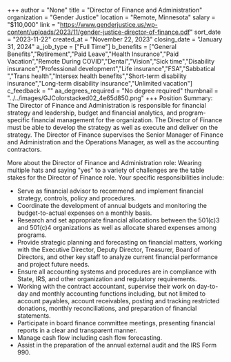 +++
author = "None"
title = "Director of Finance and Administration"
organization = "Gender Justice"
location = "Remote, Minnesota"
salary = "$110,000"
link = "https://www.genderjustice.us/wp-content/uploads/2023/11/gender-justice-director-of-finance.pdf"
sort_date = "2023-11-22"
created_at = "November 22, 2023"
closing_date = "January 31, 2024"
a_job_type = ["Full Time"]
b_benefits = ["General Benefits","Retirement","Paid Leave","Health Insurance","Paid Vacation","Remote During COVID","Dental","Vision","Sick time","Disability insurance","Professional development","Life insurance","FSA","Sabbatical ","Trans health","Intersex health benefits","Short-term disability insurance","Long-term disability insurance","Unlimited vacation"]
c_feedback = ""
aa_degrees_required = "No degree required"
thumbnail = "../../images/GJColorstacked02_4e65d850.png"
+++
Position Summary:	
The Director of Finance and Administration is responsible for financial strategy and leadership, budget and financial analytics, and program-specific financial management for the organization. The Director of Finance must be able to develop the strategy as well as execute and deliver on the strategy. The Director of Finance supervises the Senior Manager of Finance and Administration and the Operations Manager, as well as the accounting contractors.

More about the Director of Finance and Administration role:
Wearing multiple hats and saying "yes" to a variety of challenges are the table stakes for the Director of Finance role. Your specific responsibilities include:

- Serve as financial advisor to recommend and implement financial strategy, controls, policy and procedures.
- Coordinate the development of annual budgets and monitoring the budget-to-actual expenses on a monthly basis.
- Research and set appropriate financial allocations between the 501(c)3 and 501(c)4 organizations as well as allocate shared expenses among programs.
- Provide strategic planning and forecasting on financial matters, working with the Executive Director, Deputy Director, Treasurer, Board of Directors, and other key staff to analyze current financial performance and project future needs. 
- Ensure all accounting systems and procedures are in compliance with State, IRS, and other organization and regulatory requirements.
- Working with the contract accountant, supervise their work on day-to-day and monthly accounting functions including, but not limited to account payables, account receivables, posting and tracking restricted donations, monthly reconciliations, and preparation of financial statements.
- Participate in board finance committee meetings, presenting financial reports in a clear and transparent manner.
- Manage cash flow including cash flow forecasting.
- Assist in the preparation of the annual external audit and the IRS Form 990.
